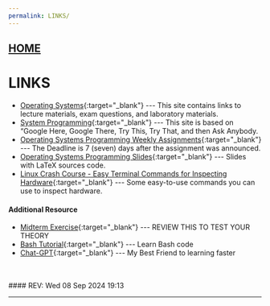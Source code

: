 ```yaml
---
permalink: LINKS/
---
```


## [HOME](../)

# LINKS

* [Operating Systems](https://os.vlsm.org/){:target="_blank"} ---
  This site contains links to lecture materials, exam questions, and laboratory materials.
* [System Programming](https://sp.vlsm.org/){:target="_blank"} ---
  This site is based on “Google Here, Google There, Try This, Try That, and then Ask Anybody.
* [Operating Systems Programming Weekly Assignments](https://demos.vlsm.org/){:target="_blank"} ---
  The Deadline is 7 (seven) days after the assignment was announced.
* [Operating Systems Programming Slides](https://docos.vlsm.org/){:target="_blank"} ---
  Slides with LaTeX sources code.
* [Linux Crash Course - Easy Terminal Commands for Inspecting Hardware](https://youtu.be/oGyJr-iUwt8?si=59V2boc0XfmlFekg){:target="_blank"} ---
Some easy-to-use commands you can use to inspect hardware.

#### Additional Resource
 
* [Midterm Exercise](https://rms46.vlsm.org/2/196.pdf){:target="_blank"} --- REVIEW THIS TO TEST YOUR THEORY
* [Bash Tutorial](https://www.freecodecamp.org/news/bash-scripting-tutorial-linux-shell-script-and-command-line-for-beginners/){:target="_blank"} --- Learn Bash code
* [Chat-GPT](https://www.chatgpt.com){:target="_blank"} --- My Best Friend to learning faster
<br>
<br>
#### REV: Wed 08 Sep 2024 19:13
<hr>

